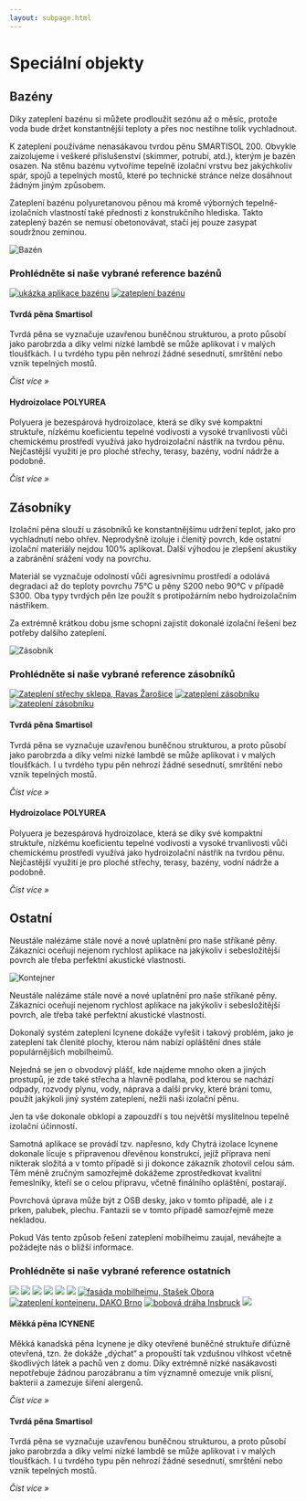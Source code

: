 ```yaml
---
layout: subpage.html
---
```


<!--<section class="no-border"><div>-->

# Speciální objekty

<!--</div></section>-->

<!--<section class="bg-green white no-under no-border"><div>
<div class="grid"><a class="col center" href="#bazeny">
<img src="/assets/original/bazeny-300x188.png">
<p class="h4 flexy">Bazény</p>
</a><a class="col center" href="#zasobniky">
<img src="/assets/original/zasobniky-300x188.png">
<p class="h4 flexy">Zásobníky</p>
</a><a class="col center" href="#ostatni">
<img src="/assets/original/sklepy-300x188.png">
<p class="h4 flexy">Ostatní</p>
</a></div>
</div></section>-->

<!--<section><div>-->

## Bazény

<!--<div class="grid"><div class="col">-->

Díky zateplení bazénu si můžete prodloužit sezónu až o měsíc, protože voda bude držet konstantnější teploty a přes noc nestihne tolik vychladnout.

K zateplení používáme nenasákavou tvrdou pěnu SMARTISOL 200. Obvykle zaizolujeme i veškeré příslušenství (skimmer, potrubí, atd.), kterým je bazén osazen. Na stěnu bazénu vytvoříme tepelně izolační vrstvu bez jakýchkoliv spár, spojů a tepelných mostů, které po technické stránce nelze dosáhnout žádným jiným způsobem.

Zateplení bazénu polyuretanovou pěnou má kromě výborných tepelně-izolačních vlastností také přednosti z konstrukčního hlediska. Takto zateplený bazén se nemusí obetonovávat, stačí jej pouze zasypat soudržnou zeminou.

<!--</div><div class="minicol">-->

![Bazén](/assets/original/shutterstock_143036107-300x200.jpg "Bazén")

<!--</div></div>-->

### Prohlédněte si naše vybrané reference bazénů

<p class="center" gallery>

[![ukázka aplikace bazénu](/assets/original/1376576997-150x150.jpg)](/assets/original/1376576997.jpg "ukázka aplikace bazénu")
[![zateplení bazénu](/assets/original/1376577001-150x150.jpg)](/assets/original/1376577001.jpg "zateplení bazénu")

</p>

<!--</div></section>-->

<!--<section class="white bg-blue"><div>-->
<!--<div class="grid"><a href="/produkty.html#tvrda-pena-smartisol-300" class="col white no-under">-->

#### Tvrdá pěna Smartisol

Tvrdá pěna se vyznačuje uzavřenou buněčnou strukturou, a proto působí jako parobrzda a díky velmi nízké lambdě se může aplikovat i v malých tloušťkách. I u tvrdého typu pěn nehrozí žádné sesednutí, smrštění nebo vznik tepelných mostů.

*Číst více »*

<!--</a><a href="/produkty.html#hydroizolace-polyurea" class="col white no-under">-->

#### Hydroizolace POLYUREA

Polyuera je bezespárová hydroizolace, která se díky své kompaktní struktuře, nízkému koeficientu tepelné vodivosti a vysoké trvanlivosti vůči chemickému prostředí využívá jako hydroizolační nástřik na tvrdou pěnu. Nejčastější využití je pro ploché střechy, terasy, bazény, vodní nádrže a podobně.

*Číst více »*

<!--</a></div>-->
<!--</div></section>-->



<!--<section><div>-->

## Zásobníky

<!--<div class="grid"><div class="col">-->

Izolační pěna slouží u zásobníků ke konstantnějšímu udržení teplot, jako pro vychladnutí nebo ohřev. Neprodyšně izoluje i členitý povrch, kde ostatní izolační materiály nejdou 100% aplikovat. Další výhodou je zlepšení akustiky a zabránění srážení vody na povrchu.

Materiál se vyznačuje odolností vůči agresivnímu prostředí a odolává degradaci až do teploty povrchu 75°C u pěny S200 nebo 90°C v případě S300. Oba typy tvrdých pěn lze použít s protipožárním nebo hydroizolačním nástřikem.

Za extrémně krátkou dobu jsme schopni zajistit dokonalé izolační řešení  bez potřeby dalšího zateplení.

<!--</div><div class="minicol">-->

![Zásobník](/assets/original/shutterstock_265668683-300x200.jpg "Zásobník")

<!--</div></div>-->

### Prohlédněte si naše vybrané reference zásobníků

<p class="center" gallery>

[![Zateplení střechy sklepa, Ravas Žarošice](/assets/original/1416471190-150x150.jpg)](/assets/original/1416471190.jpg "Zateplení střechy sklepa, Ravas Žarošice")
[![zateplení zásobníku](/assets/original/1376577013-150x150.jpg)](/assets/original/1376577013-1024x768.jpg "zateplení zásobníku")
[![zateplení zásobníku](/assets/original/1376577006-150x150.jpg)](/assets/original/1376577006-1024x768.jpg "zateplení zásobníku")

</p>

<!--</div></section>-->

<!--<section class="white bg-blue"><div>-->
<!--<div class="grid"><a href="/produkty.html#tvrda-pena-smartisol-300" class="col white no-under">-->

#### Tvrdá pěna Smartisol

Tvrdá pěna se vyznačuje uzavřenou buněčnou strukturou, a proto působí jako parobrzda a díky velmi nízké lambdě se může aplikovat i v malých tloušťkách. I u tvrdého typu pěn nehrozí žádné sesednutí, smrštění nebo vznik tepelných mostů.

*Číst více »*

<!--</a><a href="/produkty.html#hydroizolace-polyurea" class="col white no-under">-->

#### Hydroizolace POLYUREA

Polyuera je bezespárová hydroizolace, která se díky své kompaktní struktuře, nízkému koeficientu tepelné vodivosti a vysoké trvanlivosti vůči chemickému prostředí využívá jako hydroizolační nástřik na tvrdou pěnu. Nejčastější využití je pro ploché střechy, terasy, bazény, vodní nádrže a podobně.

*Číst více »*

<!--</a></div>-->
<!--</div></section>-->



<!--<section><div>-->

## Ostatní

<!--<div class="grid"><div class="col">-->

Neustále nalézáme stále nové a nové uplatnění pro naše stříkané pěny. Zákazníci oceňují nejenom rychlost aplikace na jakýkoliv i sebesložitější povrch ale třeba perfektní akustické vlastnosti.

<!--</div><div class="minicol">-->

![Kontejner](/assets/original/shutterstock_62445592-300x112.jpg "Kontejner")

<!--</div><div class="col">-->

Neustále nalézáme stále nové a nové uplatnění pro naše stříkané pěny. Zákazníci oceňují nejenom rychlost aplikace na jakýkoliv i sebesložitější povrch, ale třeba také perfektní akustické vlastnosti.

<!--</div></div>-->
<!--<div class="grid"><div class="col">-->

Dokonalý systém zateplení Icynene dokáže vyřešit i takový problém, jako je zateplení tak členité plochy, kterou nám nabízí opláštění dnes stále populárnějších mobilheimů.

Nejedná se jen o obvodový plášť, kde najdeme mnoho oken a jiných prostupů, je zde také střecha a hlavně podlaha, pod kterou se nachází odpady, rozvody plynu, vody, náprava a další prvky, které brání tomu, použít jakýkoli jiný systém zateplení, nežli naši izolační pěnu.

Jen ta vše dokonale obklopí a zapouzdří s tou největší myslitelnou tepelně izolační účinností.

<!--</div><div class="col">-->

Samotná aplikace se provádí tzv. napřesno, kdy Chytrá izolace Icynene dokonale lícuje s připravenou dřevěnou konstrukcí, jejíž příprava není nikterak složitá a v tomto případě si ji dokonce zákazník zhotovil celou sám. Těm méně zručným samozřejmě dokážeme zprostředkovat kvalitní řemeslníky, kteří se o celou přípravu, včetně finálního opláštění, postarají.

Povrchová úprava může být z OSB desky, jako v tomto případě, ale i z prken, palubek, plechu. Fantazii se v tomto případě samozřejmě meze nekladou.

Pokud Vás tento způsob řešení zateplení mobilheimu zaujal, neváhejte a požádejte nás o bližší informace.

<!--</div></div>-->

### Prohlédněte si naše vybrané reference ostatních

<p class="center" gallery>

[![](/assets/original/0-150x150.jpg)](/assets/original/0-1024x768.jpg)
[![](/assets/original/2-150x150.jpg)](/assets/original/2-1024x765.jpg)
[![](/assets/original/5-150x150.jpg)](/assets/original/5-1024x765.jpg)
[![](/assets/original/7-150x150.jpg)](/assets/original/7-1024x765.jpg)
[![](/assets/original/9-150x150.jpg)](/assets/original/9-1024x765.jpg)
[![](/assets/original/13-150x150.jpg)](/assets/original/13-1024x765.jpg)
[![fasáda mobilheimu, Stašek Obora](/assets/original/IMG_3171-150x150.jpg)](/assets/original/IMG_3171.jpg "fasáda mobilheimu, Stašek Obora")
[![zateplení kontejneru, DAKO Brno](/assets/original/Dako-Brno-Prace-1-150x150.jpg)](/assets/original/Dako-Brno-Prace-1-1024x768.jpg "zateplení kontejneru, DAKO Brno")
[![bobová dráha Insbruck](/assets/original/IMG_4490-150x150.jpg)](/assets/original/IMG_4490-1024x768.jpg "bobová dráha Insbruck")
[![](/assets/original/12-150x150.jpg)](/assets/original/12-1024x765.jpg)

</p>

<!--</div></section>-->

<!--<section class="white bg-blue"><div>-->
<!--<div class="grid"><a href="/produkty.html#mekka-pena-icynene" class="col white no-under">-->

#### Měkká pěna ICYNENE

Měkká kanadská pěna Icynene je díky otevřené buněčné struktuře difúzně otevřená, tzn. že dokáže „dýchat“ a propouští tak vzdušnou vlhkost včetně škodlivých látek a pachů ven z domu. Díky extrémně nízké nasákavosti nepotřebuje žádnou parozábranu a tím významně omezuje vnik plísní, bakterií a zamezuje šíření alergenů.

*Číst více »*

<!--</a><a href="/produkty.html#tvrda-pena-smartisol-300" class="col white no-under">-->

#### Tvrdá pěna Smartisol

Tvrdá pěna se vyznačuje uzavřenou buněčnou strukturou, a proto působí jako parobrzda a díky velmi nízké lambdě se může aplikovat i v malých tloušťkách. I u tvrdého typu pěn nehrozí žádné sesednutí, smrštění nebo vznik tepelných mostů.

*Číst více »*

<!--</a></div>-->
<!--</div></section>-->
